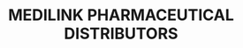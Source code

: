 ---
title: "MEDILINK PHARMACEUTICAL DISTRIBUTORS"
url: /kasaragod/medilink-pharmaceutical-distributors/
shop: chemist
---